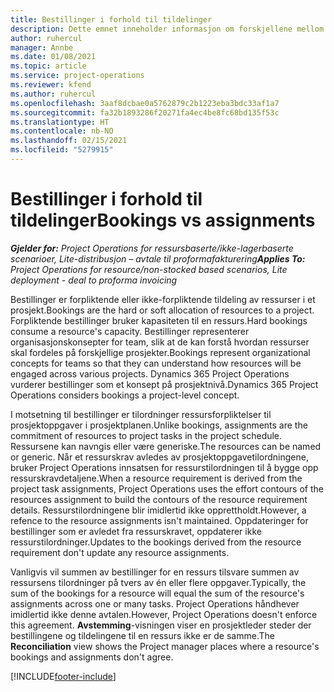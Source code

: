 ```yaml
---
title: Bestillinger i forhold til tildelinger
description: Dette emnet inneholder informasjon om forskjellene mellom ressursbestillinger og ressurstildelinger.
author: ruhercul
manager: Annbe
ms.date: 01/08/2021
ms.topic: article
ms.service: project-operations
ms.reviewer: kfend
ms.author: ruhercul
ms.openlocfilehash: 3aaf8dcbae0a5762879c2b1223eba3bdc33af1a7
ms.sourcegitcommit: fa32b1893286f20271fa4ec4be8fc68bd135f53c
ms.translationtype: HT
ms.contentlocale: nb-NO
ms.lasthandoff: 02/15/2021
ms.locfileid: "5279915"
---
```

# <a name="bookings-vs-assignments"></a><span data-ttu-id="94208-103">Bestillinger i forhold til tildelinger</span><span class="sxs-lookup"><span data-stu-id="94208-103">Bookings vs assignments</span></span>

<span data-ttu-id="94208-104">_**Gjelder for:** Project Operations for ressursbaserte/ikke-lagerbaserte scenarioer, Lite-distribusjon – avtale til proformafakturering_</span><span class="sxs-lookup"><span data-stu-id="94208-104">_**Applies To:** Project Operations for resource/non-stocked based scenarios, Lite deployment - deal to proforma invoicing_</span></span>

<span data-ttu-id="94208-105">Bestillinger er forpliktende eller ikke-forpliktende tildeling av ressurser i et prosjekt.</span><span class="sxs-lookup"><span data-stu-id="94208-105">Bookings are the hard or soft allocation of resources to a project.</span></span> <span data-ttu-id="94208-106">Forpliktende bestillinger bruker kapasiteten til en ressurs.</span><span class="sxs-lookup"><span data-stu-id="94208-106">Hard bookings consume a resource's capacity.</span></span> <span data-ttu-id="94208-107">Bestillinger representerer organisasjonskonsepter for team, slik at de kan forstå hvordan ressurser skal fordeles på forskjellige prosjekter.</span><span class="sxs-lookup"><span data-stu-id="94208-107">Bookings represent organizational concepts for teams so that they can understand how resources will be engaged across various projects.</span></span> <span data-ttu-id="94208-108">Dynamics 365 Project Operations vurderer bestillinger som et konsept på prosjektnivå.</span><span class="sxs-lookup"><span data-stu-id="94208-108">Dynamics 365 Project Operations considers bookings a project-level concept.</span></span> 

<span data-ttu-id="94208-109">I motsetning til bestillinger er tilordninger ressursforpliktelser til prosjektoppgaver i prosjektplanen.</span><span class="sxs-lookup"><span data-stu-id="94208-109">Unlike bookings, assignments are the commitment of resources to project tasks in the project schedule.</span></span> <span data-ttu-id="94208-110">Ressursene kan navngis eller være generiske.</span><span class="sxs-lookup"><span data-stu-id="94208-110">The resources can be named or generic.</span></span>  <span data-ttu-id="94208-111">Når et ressurskrav avledes av prosjektoppgavetilordningene, bruker Project Operations innsatsen for ressurstilordningen til å bygge opp ressurskravdetaljene.</span><span class="sxs-lookup"><span data-stu-id="94208-111">When a resource requirement is derived from the project task assignments, Project Operations uses the effort contours of the resources assignment to build the contours of the resource requirement details.</span></span> <span data-ttu-id="94208-112">Ressurstilordningene blir imidlertid ikke opprettholdt.</span><span class="sxs-lookup"><span data-stu-id="94208-112">However, a refence to the resource assignments isn't maintained.</span></span> <span data-ttu-id="94208-113">Oppdateringer for bestillinger som er avledet fra ressurskravet, oppdaterer ikke ressurstilordninger.</span><span class="sxs-lookup"><span data-stu-id="94208-113">Updates to the bookings derived from the resource requirement don't update any resource assignments.</span></span>

<span data-ttu-id="94208-114">Vanligvis vil summen av bestillinger for en ressurs tilsvare summen av ressursens tilordninger på tvers av én eller flere oppgaver.</span><span class="sxs-lookup"><span data-stu-id="94208-114">Typically, the sum of the bookings for a resource will equal the sum of the resource's assignments across one or many tasks.</span></span> <span data-ttu-id="94208-115">Project Operations håndhever imidlertid ikke denne avtalen.</span><span class="sxs-lookup"><span data-stu-id="94208-115">However, Project Operations doesn't enforce this agreement.</span></span> <span data-ttu-id="94208-116">**Avstemming**-visningen viser en prosjektleder steder der bestillingene og tildelingene til en ressurs ikke er de samme.</span><span class="sxs-lookup"><span data-stu-id="94208-116">The **Reconciliation** view shows the Project manager places where a resource's bookings and assignments don't agree.</span></span>




[!INCLUDE[footer-include](../includes/footer-banner.md)]